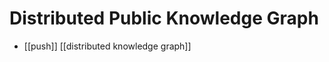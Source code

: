 # Distributed Public Knowledge Graph

- [[push]] [[distributed knowledge graph]]


[//begin]: # "Autogenerated link references for markdown compatibility"
[distributed-knowledge-graph]: distributed-knowledge-graph "Distributed Knowledge Graph"
[//end]: # "Autogenerated link references"
